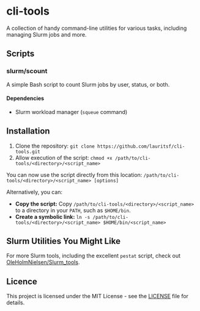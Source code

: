 # cli-tools

 A collection of handy command-line utilities for various tasks, including managing Slurm jobs and more. 

## Scripts

### slurm/scount

A simple Bash script to count Slurm jobs by user, status, or both.

#### Dependencies

* Slurm workload manager (`squeue` command)

## Installation

1.  Clone the repository: `git clone https://github.com/lauritsf/cli-tools.git`
2.  Allow execution of the script: `chmod +x /path/to/cli-tools/<directory>/<script_name>`

You can now use the script directly from this location: `/path/to/cli-tools/<directory>/<script_name> [options]`

Alternatively, you can:

*   **Copy the script:** Copy `/path/to/cli-tools/<directory>/<script_name>` to a directory in your `PATH`, such as `$HOME/bin`.
*   **Create a symbolic link:**  `ln -s /path/to/cli-tools/<directory>/<script_name> $HOME/bin/<script_name>`


## Slurm Utilities You Might Like

For more Slurm tools, including the excellent `pestat` script, check out [OleHolmNielsen/Slurm_tools](https://github.com/OleHolmNielsen/Slurm_tools). 

## Licence
This project is licensed under the MIT License - see the [LICENSE](LICENSE) file for details.
